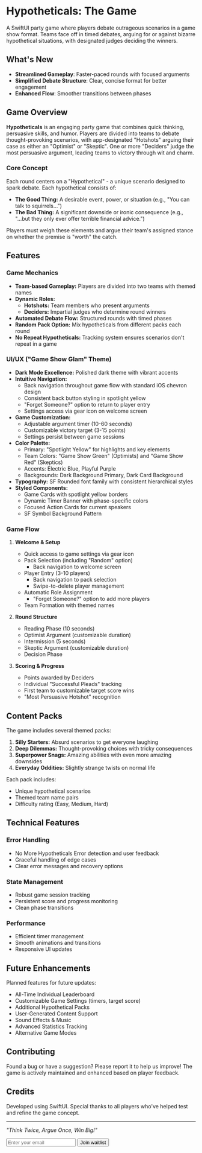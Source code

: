 # Hypotheticals: The Game

A SwiftUI party game where players debate outrageous scenarios in a game show format. Teams face off in timed debates, arguing for or against bizarre hypothetical situations, with designated judges deciding the winners.

## What's New
- **Streamlined Gameplay**: Faster-paced rounds with focused arguments
- **Simplified Debate Structure**: Clear, concise format for better engagement
- **Enhanced Flow**: Smoother transitions between phases

## Game Overview

**Hypotheticals** is an engaging party game that combines quick thinking, persuasive skills, and humor. Players are divided into teams to debate thought-provoking scenarios, with app-designated "Hotshots" arguing their case as either an "Optimist" or "Skeptic". One or more "Deciders" judge the most persuasive argument, leading teams to victory through wit and charm.

### Core Concept

Each round centers on a "Hypothetical" - a unique scenario designed to spark debate. Each hypothetical consists of:
- **The Good Thing:** A desirable event, power, or situation (e.g., "You can talk to squirrels...")
- **The Bad Thing:** A significant downside or ironic consequence (e.g., "...but they only ever offer terrible financial advice.")

Players must weigh these elements and argue their team's assigned stance on whether the premise is "worth" the catch.

## Features

### Game Mechanics
- **Team-based Gameplay:** Players are divided into two teams with themed names
- **Dynamic Roles:** 
  - **Hotshots:** Team members who present arguments
  - **Deciders:** Impartial judges who determine round winners
- **Automated Debate Flow:** Structured rounds with timed phases
- **Random Pack Option:** Mix hypotheticals from different packs each round
- **No Repeat Hypotheticals:** Tracking system ensures scenarios don't repeat in a game

### UI/UX ("Game Show Glam" Theme)
- **Dark Mode Excellence:** Polished dark theme with vibrant accents
- **Intuitive Navigation:**
  - Back navigation throughout game flow with standard iOS chevron design
  - Consistent back button styling in spotlight yellow
  - "Forget Someone?" option to return to player entry
  - Settings access via gear icon on welcome screen
- **Game Customization:**
  - Adjustable argument timer (10-60 seconds)
  - Customizable victory target (3-15 points)
  - Settings persist between game sessions
- **Color Palette:**
  - Primary: "Spotlight Yellow" for highlights and key elements
  - Team Colors: "Game Show Green" (Optimists) and "Game Show Red" (Skeptics)
  - Accents: Electric Blue, Playful Purple
  - Backgrounds: Dark Background Primary, Dark Card Background
- **Typography:** SF Rounded font family with consistent hierarchical styles
- **Styled Components:**
  - Game Cards with spotlight yellow borders
  - Dynamic Timer Banner with phase-specific colors
  - Focused Action Cards for current speakers
  - SF Symbol Background Pattern

### Game Flow
1. **Welcome & Setup**
   - Quick access to game settings via gear icon
   - Pack Selection (including "Random" option)
     - Back navigation to welcome screen
   - Player Entry (3-10 players)
     - Back navigation to pack selection
     - Swipe-to-delete player management
   - Automatic Role Assignment
     - "Forget Someone?" option to add more players
   - Team Formation with themed names

2. **Round Structure**
   - Reading Phase (10 seconds)
   - Optimist Argument (customizable duration)
   - Intermission (5 seconds)
   - Skeptic Argument (customizable duration)
   - Decision Phase

3. **Scoring & Progress**
   - Points awarded by Deciders
   - Individual "Successful Pleads" tracking
   - First team to customizable target score wins
   - "Most Persuasive Hotshot" recognition

## Content Packs

The game includes several themed packs:
1. **Silly Starters:** Absurd scenarios to get everyone laughing
2. **Deep Dilemmas:** Thought-provoking choices with tricky consequences
3. **Superpower Snags:** Amazing abilities with even more amazing downsides
4. **Everyday Oddities:** Slightly strange twists on normal life

Each pack includes:
- Unique hypothetical scenarios
- Themed team name pairs
- Difficulty rating (Easy, Medium, Hard)

## Technical Features

### Error Handling
- No More Hypotheticals Error detection and user feedback
- Graceful handling of edge cases
- Clear error messages and recovery options

### State Management
- Robust game session tracking
- Persistent score and progress monitoring
- Clean phase transitions

### Performance
- Efficient timer management
- Smooth animations and transitions
- Responsive UI updates

## Future Enhancements

Planned features for future updates:
- All-Time Individual Leaderboard
- Customizable Game Settings (timers, target score)
- Additional Hypothetical Packs
- User-Generated Content Support
- Sound Effects & Music
- Advanced Statistics Tracking
- Alternative Game Modes

## Contributing

Found a bug or have a suggestion? Please report it to help us improve! The game is actively maintained and enhanced based on player feedback.

## Credits

Developed using SwiftUI. Special thanks to all players who've helped test and refine the game concept.

---

*"Think Twice, Argue Once, Win Big!"* 

<form action="https://formsubmit.co/your@email.com" method="POST">
    <input type="email" name="email" placeholder="Enter your email" required>
    <button type="submit">Join waitlist</button>
    <input type="hidden" name="_next" value="https://yoursite.com/thanks.html">
</form> 